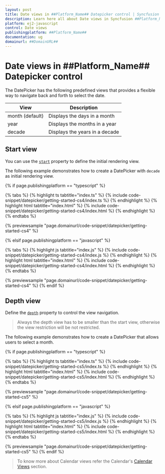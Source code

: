 ```yaml
---
layout: post
title: Date views in ##Platform_Name## Datepicker control | Syncfusion
description: Learn here all about Date views in Syncfusion ##Platform_Name## Datepicker control of Syncfusion Essential JS 2 and more.
platform: ej2-javascript
control: Date views 
publishingplatform: ##Platform_Name##
documentation: ug
domainurl: ##DomainURL##
---
```


# Date views in ##Platform_Name## Datepicker control

The DatePicker has the following predefined views that provides a flexible way to navigate back and forth to select the date.

| **View** | **Description** |
| --- | --- |
| month (default) | Displays the days in a month |
| year | Displays the months in a year |
| decade | Displays the years in a decade |

## Start view

You can use the [`start`](../api/datepicker#start) property to define the initial rendering view.

The following example demonstrates how to create a DatePicker with `decade` as initial rendering view.

{% if page.publishingplatform == "typescript" %}

 {% tabs %}
{% highlight ts tabtitle="index.ts" %}
{% include code-snippet/datepicker/getting-started-cs4/index.ts %}
{% endhighlight %}
{% highlight html tabtitle="index.html" %}
{% include code-snippet/datepicker/getting-started-cs4/index.html %}
{% endhighlight %}
{% endtabs %}
        
{% previewsample "page.domainurl/code-snippet/datepicker/getting-started-cs4" %}

{% elsif page.publishingplatform == "javascript" %}

{% tabs %}
{% highlight js tabtitle="index.js" %}
{% include code-snippet/datepicker/getting-started-cs4/index.js %}
{% endhighlight %}
{% highlight html tabtitle="index.html" %}
{% include code-snippet/datepicker/getting-started-cs4/index.html %}
{% endhighlight %}
{% endtabs %}

{% previewsample "page.domainurl/code-snippet/datepicker/getting-started-cs4" %}
{% endif %}

## Depth view

Define the [`depth`](../api/datepicker#depth) property to control the view navigation.

> Always the depth view has to be smaller than the start view, otherwise the view restriction will be not restricted.

The following example demonstrates how to create a DatePicker that allows users to select a month.

{% if page.publishingplatform == "typescript" %}

 {% tabs %}
{% highlight ts tabtitle="index.ts" %}
{% include code-snippet/datepicker/getting-started-cs5/index.ts %}
{% endhighlight %}
{% highlight html tabtitle="index.html" %}
{% include code-snippet/datepicker/getting-started-cs5/index.html %}
{% endhighlight %}
{% endtabs %}
        
{% previewsample "page.domainurl/code-snippet/datepicker/getting-started-cs5" %}

{% elsif page.publishingplatform == "javascript" %}

{% tabs %}
{% highlight js tabtitle="index.js" %}
{% include code-snippet/datepicker/getting-started-cs5/index.js %}
{% endhighlight %}
{% highlight html tabtitle="index.html" %}
{% include code-snippet/datepicker/getting-started-cs5/index.html %}
{% endhighlight %}
{% endtabs %}

{% previewsample "page.domainurl/code-snippet/datepicker/getting-started-cs5" %}
{% endif %}

> To know more about Calendar views refer the Calendar's [Calendar Views](../calendar/calendar-views/) section.